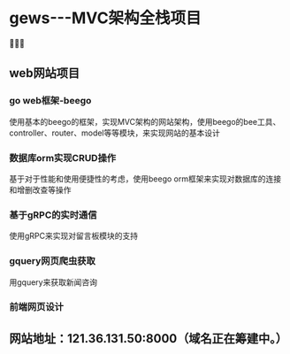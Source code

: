 # gews---MVC架构全栈项目
🥵🥵🥵
## web网站项目<br>
### go web框架-beego
使用基本的beego的框架，实现MVC架构的网站架构，使用beego的bee工具、controller、router、model等等模块，来实现网站的基本设计<br>
### 数据库orm实现CRUD操作
基于对于性能和使用便捷性的考虑，使用beego orm框架来实现对数据库的连接和增删改查等操作
### 基于gRPC的实时通信
使用gRPC来实现对留言板模块的支持
### gquery网页爬虫获取
用gquery来获取新闻咨询
### 前端网页设计
## 网站地址：121.36.131.50:8000（域名正在筹建中。）

